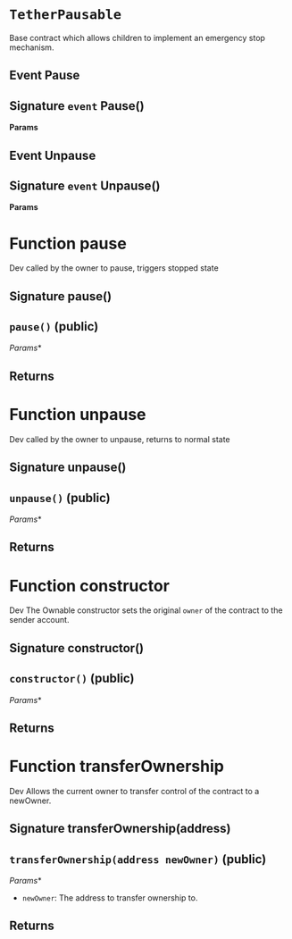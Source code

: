 # `TetherPausable`

Base contract which allows children to implement an emergency stop mechanism.

## Event Pause
## Signature `event` Pause()




**Params**

## Event Unpause
## Signature `event` Unpause()




**Params**


# Function pause

Dev called by the owner to pause, triggers stopped state
## Signature pause()
## `pause()` (public)
*Params**

**Returns**
-----
# Function unpause

Dev called by the owner to unpause, returns to normal state
## Signature unpause()
## `unpause()` (public)
*Params**

**Returns**
-----
# Function constructor

Dev The Ownable constructor sets the original `owner` of the contract to the sender
account.
## Signature constructor()
## `constructor()` (public)
*Params**

**Returns**
-----
# Function transferOwnership

Dev Allows the current owner to transfer control of the contract to a newOwner.

## Signature transferOwnership(address)
## `transferOwnership(address newOwner)` (public)
*Params**
 - `newOwner`: The address to transfer ownership to.

**Returns**
-----


